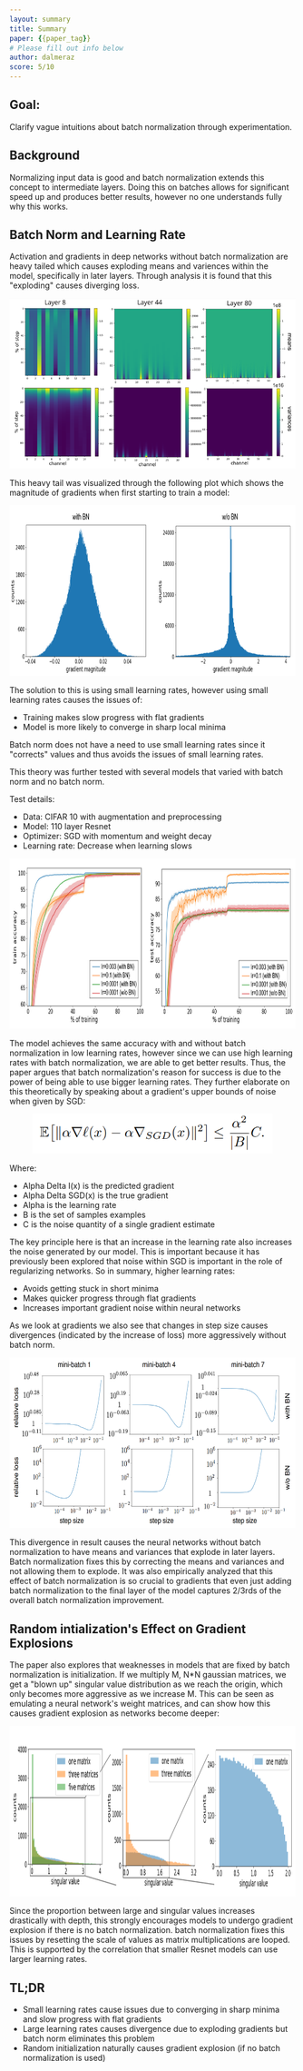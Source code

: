 ```yaml
---
layout: summary
title: Summary
paper: {{paper_tag}}
# Please fill out info below
author: dalmeraz
score: 5/10
---
```


## Goal:
Clarify vague intuitions about batch normalization through experimentation.

## Background
Normalizing input data is good and batch normalization extends this concept to intermediate layers. Doing this on batches allows for significant speed up and produces better results, however no one understands fully why this works.

## Batch Norm and Learning Rate
Activation and gradients in deep networks without batch normalization are heavy tailed which causes exploding means and variences within the model, specifically in later layers. Through analysis it is found that this "exploding" causes diverging loss.

<p align="center"> <img src="bjorck2018understanding_2_f.png" height="300"/> </p>

This heavy tail was visualized through the following plot which shows the magnitude of gradients when first starting to train a model:

<p align="center"> <img src="bjorck2018understanding_2_b.png" height="300"/> </p>

The solution to this is using small learning rates, however using small learning rates causes the issues of:
* Training makes slow progress with flat gradients
* Model is more likely to converge in sharp local minima

Batch norm does not have a need to use small learning rates since it "corrects" values and thus avoids the issues of small learning rates.

This theory was further tested with several models that varied with batch norm and no batch norm.

Test details:
* Data: CIFAR 10 with augmentation and preprocessing
* Model: 110 layer Resnet
* Optimizer: SGD with momentum and weight decay
* Learning rate: Decrease when learning slows

<p align="center"> <img src="bjorck2018understanding_2_a.png" height="300"/> </p>

The model achieves the same accuracy with and without batch normalization in low learning rates, however since we can use high learning rates with batch normalization, we are able to get better results. Thus, the paper argues that batch normalization's reason for success is due to the power of being able to use bigger learning rates. They further elaborate on this theoretically by speaking about a gradient's upper bounds of noise when given by SGD: 

<p align="center"> <img src="bjorck2018understanding_2_e.png" height="70"/> </p>

Where:
* Alpha Delta l(x) is the predicted gradient
* Alpha Delta SGD(x) is the true gradient
* Alpha is the learning rate
* B is the set of samples examples
* C is the noise quantity of a single gradient estimate

The key principle here is that an increase in the learning rate also increases the noise generated by our model.  This is important because it has previously been explored that noise within SGD is important in the role of regularizing networks. So in summary, higher learning rates:
* Avoids getting stuck in short minima
* Makes quicker progress through flat gradients
* Increases important gradient noise within neural networks

As we look at gradients we also see that changes in step size causes divergences (indicated by the increase of loss) more aggressively without batch norm.

<p align="center"> <img src="bjorck2018understanding_2_c.png" height="300"/> </p>

This divergence in result causes the neural networks without batch normalization to have means and variances that explode in later layers. Batch normalization fixes this by correcting the means and variances and not allowing them to explode. It was also empirically analyzed that this effect of batch normalization is so crucial to gradients that even just adding batch normalization to the final layer of the model captures 2/3rds of the overall batch normalization improvement.

## Random intialization's Effect on Gradient Explosions

The paper also explores that weaknesses in models that are fixed by batch normalization is initialization. If we multiply M, N*N gaussian matrices, we get a "blown up" singular value distribution as we reach the origin, which only becomes more aggressive as we increase M. This can be seen as emulating a neural network's weight matrices, and can show how this causes gradient explosion as networks become deeper:

<p align="center"> <img src="bjorck2018understanding_2_d.png" height="300"/> </p>

Since the proportion between large and singular values increases drastically with depth, this strongly encourages models to undergo gradient explosion if there is no batch normalization. batch normalization fixes this issues by resetting the scale of values as matrix multiplications are looped. This is supported by the correlation that smaller Resnet models can use larger learning rates.


## TL;DR
* Small learning rates cause issues due to converging in sharp minima and slow progress with flat gradients
* Large learning rates causes divergence due to exploding gradients but batch norm eliminates this problem
* Random initialization naturally causes gradient explosion (if no batch normalization is used)
